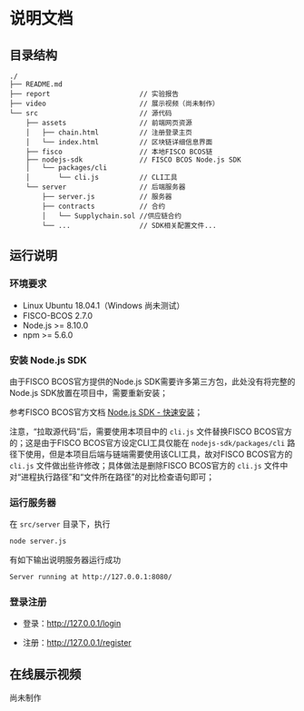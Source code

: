 # 说明文档

## 目录结构

```
./
├── README.md
├── report						// 实验报告
├── video						// 展示视频（尚未制作）
└── src							// 源代码
	├── assets					// 前端网页资源
	│   ├── chain.html 			// 注册登录主页
	│   └── index.html 			// 区块链详细信息界面
	├── fisco					// 本地FISCO BCOS链
	├── nodejs-sdk				// FISCO BCOS Node.js SDK
	│   └── packages/cli
	│   	└── cli.js			// CLI工具
	└── server					// 后端服务器
		├── server.js			// 服务器
		├── contracts			// 合约
		│   └── Supplychain.sol	//供应链合约
		└── ...					// SDK相关配置文件...
```



## 运行说明

### 环境要求

- Linux Ubuntu 18.04.1（Windows 尚未测试）
- FISCO-BCOS 2.7.0  
- Node.js >= 8.10.0
- npm >= 5.6.0

### 安装 Node.js SDK

由于FISCO BCOS官方提供的Node.js SDK需要许多第三方包，此处没有将完整的Node.js SDK放置在项目中，需要重新安装；

参考FISCO BCOS官方文档 [Node.js SDK - 快速安装](https://fisco-bcos-documentation.readthedocs.io/zh_CN/latest/docs/sdk/nodejs_sdk/install.html)；

注意，“拉取源代码”后，需要使用本项目中的 `cli.js` 文件替换FISCO BCOS官方的；这是由于FISCO BCOS官方设定CLI工具仅能在 `nodejs-sdk/packages/cli` 路径下使用，但是本项目后端与链端需要使用该CLI工具，故对FISCO BCOS官方的 `cli.js` 文件做出些许修改；具体做法是删除FISCO BCOS官方的 `cli.js` 文件中对“进程执行路径”和“文件所在路径”的对比检查语句即可；

### 运行服务器

在 `src/server` 目录下，执行

```sh
node server.js
```

有如下输出说明服务器运行成功

```sh
Server running at http://127.0.0.1:8080/
```

### 登录注册

- 登录：http://127.0.0.1/login

- 注册：http://127.0.0.1/register

## 在线展示视频

尚未制作